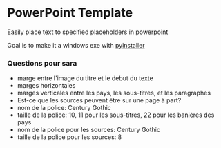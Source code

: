 # PowerPoint Template

Easily place text to specified placeholders in powerpoint

Goal is to make it a windows exe with [pyinstaller](https://pyinstaller.org/en/stable/)

### Questions pour sara

- marge entre l'image du titre et le debut du texte
- marges horizontales
- marges verticales entre les pays, les sous-titres, et les paragraphes
- Est-ce que les sources peuvent être sur une page à part?
- nom de la police: Century Gothic 
- taille de la police: 10, 11 pour les sous-titres, 22 pour les banières des pays
- nom de la police pour les sources: Century Gothic 
- taille de la police pour les sources: 8